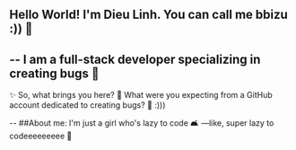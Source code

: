 ## Hello World! I'm Dieu Linh. You can call me bbizu :)) 👋
--
I am a full-stack developer specializing in creating bugs 🐞
--
✨ So, what brings you here? 🤔
What were you expecting from a GitHub account dedicated to creating bugs? 🐞 :)))

--
##About me:
I'm just a girl who's lazy to code 🛋️ —like, super lazy to codeeeeeeeee 🐢
